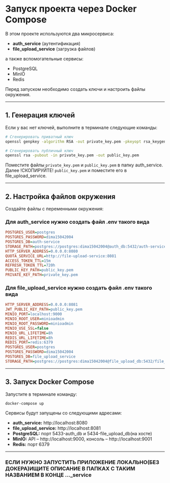 # Запуск проекта через Docker Compose

В этом проекте используются два микросервиса:
- **auth_service** (аутентификация)
- **file_upload_service** (загрузка файлов)

а также вспомогательные сервисы:
- PostgreSQL
- MinIO
- Redis

Перед запуском необходимо создать ключи и настроить файлы окружения.

---

## 1. Генерация ключей

Если у вас нет ключей, выполните в терминале следующие команды:

```bash
# Сгенерировать приватный ключ
openssl genpkey -algorithm RSA -out private_key.pem -pkeyopt rsa_keygen_bits:2048

# Сгенерировать публичный ключ
openssl rsa -pubout -in private_key.pem -out public_key.pem
```

Поместите файлы `private_key.pem` и `public_key.pem` в папку auth_service. Далее !СКОПИРУЙТЕ! `public_key.pem` и поместите его в file_upload_service.

---

## 2. Настройка файлов окружения

Создайте файлы с переменными окружения:

### Для auth_service нужно создать файл .env такого вида
```ini
POSTGRES_USER=postgres
POSTGRES_PASSWORD=dima15042004
POSTGRES_DB=auth-service
STORAGE_PATH=postgres://postgres:dima15042004@auth_db:5432/auth-service?sslmode=disable
HTTP_SERVER_ADDRESS=0.0.0.0:8080
QUOTA_SERVICE_URL=http://file-upload-service:8081
ACCESS_TOKEN_TTL=15m
REFRESH_TOKEN_TTL=720h
PUBLIC_KEY_PATH=public_key.pem
PRIVATE_KEY_PATH=private_key.pem
```

### Для file_upload_service нужно создать файл .env такого вида
```ini
HTTP_SERVER_ADDRESS=0.0.0.0:8081
JWT_PUBLIC_KEY_PATH=public_key.pem
MINIO_PORT=localhost:9000
MINIO_ROOT_USER=minioadmin
MINIO_ROOT_PASSWORD=minioadmin
MINIO_USE_SSL=false
MINIO_URL_LIFETIME=8h
REDIS_URL_LIFETIME=8h
REDIS_PORT=redis:6379
POSTGRES_USER=postgres
POSTGRES_PASSWORD=dima15042004
POSTGRES_DB=file_upload_service
STORAGE_PATH=postgres://postgres:dima15042004@file_upload_db:5432/file_upload_service?sslmode=disable
```

---

## 3. Запуск Docker Compose

Запустите в терминале команду:
```bash
docker-compose up
```

Сервисы будут запущены со следующими адресами:
- **auth_service:** http://localhost:8080
- **file_upload_service:** http://localhost:8081
- **PostgreSQL:** порт 5433-auth_db и 5434-file_upload_db(на хосте)
- **MinIO:** API – http://localhost:9000, консоль – http://localhost:9001
- **Redis:** порт 6379

---

### ЕСЛИ НУЖНО ЗАПУСТИТЬ ПРИЛОЖЕНИЕ ЛОКАЛЬНО(БЕЗ ДОКЕРА)ИЩИТЕ ОПИСАНИЕ В ПАПКАХ С ТАКИМ НАЗВАНИЕМ В КОНЦЕ ..._service
